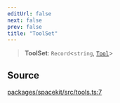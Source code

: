 ```yaml
---
editUrl: false
next: false
prev: false
title: "ToolSet"
---
```


> **ToolSet**: `Record`\<`string`, [`Tool`](Tool.md)\>

## Source

[packages/spacekit/src/tools.ts:7](https://github.com/nodenogg-in/alpha-p2p/blob/a4d5eff/packages/spacekit/src/tools.ts#L7)
